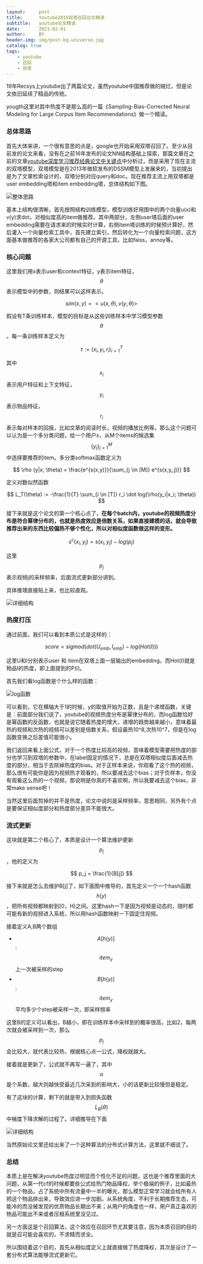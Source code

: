 ```yaml
---
layout:     post
title:      Youtube2019双塔召回论文精读
subtitle:   youtube论文精读
date:       2021-02-01
author:     BY
header-img: img/post-bg-universe.jpg
catalog: true
tags:
    - youtube
    - 召回
    - 双塔
---
```


19年Recsys上youtube出了两篇论文，虽然youtube中国推荐做的贼烂，但是论文依旧延续了精品的传统。

yougth这里对其中热度不是那么高的一篇《Sampling-Bias-Corrected Neural Modeling for Large Corpus Item Recommendations》做一个精读。

### 总体思路

首先大体来讲，一个很有意思的点是，google也开始采用双塔召回了。至少从目前发的论文来看，没有在之前16年发布的论文NN结构基础上探索，那篇文章在之前的文章[youtube深度学习推荐经典论文中关键点](http://yougth.top/2019/09/11/youtube%E6%8E%A8%E8%8D%90%E8%AE%BA%E6%96%87%E4%B8%AD%E7%9A%84%E5%85%B3%E9%94%AE%E7%82%B9/)中分析过，而是采用了现在主流的双塔模型，双塔模型是在2013年微软发布的DSSM模型上发展来的，当初提出是为了文章检索设计的，双塔分别对应query和doc。现在推荐主流上用双塔都是user embedding塔和item embedding塔，总体结构如下图。

![整体思路](http://yougth.top/img/dssm/dssm_1.jpg)

基本上结构很清晰，首先按照结构训练模型，模型训练好用图中的两个向量u(x)和v(y)求dot，对相似度高的item做推荐。其中两部分，左侧user塔后面的user embedding需要在请求来的时候实时计算，右侧item塔训练的时候预计算好，然后灌入一个向量检索工具中，首先建立索引，然后转化为一个向量检索问题，这方面基本做推荐的各家大公司都有自己的开源工具，比如faiss，annoy等。

### 核心问题

这里我们用x表示user和context特征，y表示item特征，$$\theta$$表示模型中的参数，则结果可以这样表示。

$$
sim(x,y) = <u(x,\theta), v(y,\theta)>
$$

假设有T条训练样本，模型的目标是从这些训练样本中学习模型参数$$\theta$$。每一条训练样本定义为

$$
\tau := {(x_i, y_i, r_i)}_{i=1}^T
$$

其中$$x_i$$表示用户特征和上下文特征，$$y_i$$表示物品特征，$$r_i$$表示每对样本的回报，比如文章的阅读时长，视频的播放比例等。那么这个问题可以认为是一个多分类问题，给一个用户x，从M个items的候选集$${\{y_j\}}_{j=1}^M$$中选择要推荐的item。多分类softmax函数定义为

$$
\rho (y|x; \theta) = \frac{e^{s(x,y)}}{\sum_{j \in [M]} e^{s(x,y_j)}}
$$

定义对数似然函数

$$
L_T(\theta) := -\frac{1}{T} \sum_{i \in [T]} r_i \dot log(\rho(y_i|x_i; \theta))
$$

接下来就是这个论文的第一个核心点了，**在每个batch内，youtube的视频热度分布是符合幂律分布的，也就是热度效应是倍数关系，如果直接建模的话，就会导致推荐出来的东西比较偏热不够个性化，所以对相似度函数做这样的变形。**

$$
s^c(x_i,y_j) = s(x_i, y_j) - log(p_j)
$$

这里$$p_j$$表示视频j的采样频率，后面流式更新部分讲到。

具体推理直接贴上来，也比较直观。

![详细结构](http://yougth.top/img/youtube/youtube_recsys_0.jpg)

### 热度打压

通过前面，我们可以看到本质公式是这样的：

$$
score = sigmod(dot(U_{emb},I_{emb}) - log(Hot(I)) )
$$

这里U和I分别表示user 和 item在双塔上面一层输出的embedding，而Hot(I)就是物品I的热度，即上面提到的P(i)。

首先我们看log函数是个什么样的函数：

![log函数](http://yougth.top/img/ml/recsys_0.png)

可以看到，它在横轴大于1的时候，y的取值开始为正数，且是个递增函数，关键是：前面部分我们说了，youtube的视频热度分布是幂律分布的，而log函数恰好是幂函数的反函数，也就是说它随着热度的增大，递增的趋势越来越小，意味着最热的视频和次热的视频可以差别是倍数关系，假设最热10^8,次热10^7，但是在log函数变换之后差值可能很小。

我们返回来看上面公式，对于一个热度比较高的视频，意味着模型需要把热度的部分也学习到双塔的参数中，在label固定的情况下，总是在双塔相似度后面减去热度的部分，相当于去除掉热度的bias。对于正样本来说，你观看了这个热的视频，那么很有可能你是因为视频热才观看的，所以要减去这个bias；对于负样本，你没有观看这么热的一个视频，那说明是你真的不喜欢啊，所以我要减去这个bias，非常make sense吧！

当然这里后面剪掉的并不是热度，论文中说的是采样频率，意思相同，另外有个点是要保证相似度部分和热度部分差异不能很大。

### 流式更新

这块就是第二个核心了，本质是设计一个算法维护更新$$p_j$$，他的定义为

$$
p_j = \frac{1}{B[j]}
$$

接下来就是怎么去维护B[j]了，如下面图中推导的，首先定义一个一个hash函数$$h(y)$$，把所有视频都映射到[0，H)之间。这里hash一下是因为视频是动态的，随时都可能有新的视频进入系统，所以用hash函数映射一下固定住视频。

接着定义A,B两个数组

 - $$A[h(y)]$$:$$item_y$$上一次被采样的step
 - $$B[h(y)]$$:$$item_y$$平均多少个step被采样一次，即采样频率

这里B的定义可以看出，B越小，即在训练样本中采样到的概率很高，比如2，每两次就会被采样到一次，那么$$p_j$$会比较大，就代表比较热，根据核心点一公式，降权就越大。

接着就是更新了，公式就不再写一遍了，其中$$\alpha$$是个系数，越大则越快受最近几次采到的影响大，小的话更新比较慢但是稳定。

有了这块的计算，剩下的就是带入到损失函数$$L_B(\theta)$$中梯度下降求解的过程了。详细推导在下面

![详细结构](http://yougth.top/img/youtube/youtube_recsys_1.jpg)

当然原始论文里还给出来了一个这种算法的分布式计算方法，这里就不细说了。

### 总结

本质上是在解决youtube热度过明显而个性化不足的问题，这也是个推荐里面的大问题，从第一代cf的时候都要些公式给热门物品降权，举个极端的例子，比如最热的一个物品，占了系统中所有流量中一半的曝光，那么模型正常学习就会给所有人把这个物品排出来，导致效应进一步加剧。从系统角度，不利于长期推荐生态，可能冷的而没被发现的优质物品长期出不来；从用户的角度也一样，用户真正喜欢的物品可能出不来或者压根系统里没见过。

另一方面这是个召回算法，这个效应在召回环节尤其要注意，因为本质召回的目的就是召可能会喜欢的，不求精而求全。

所以围绕着这个目的，首先从相似度定义上就直接做了热度降权，其次是设计了一套分布式算法能够流式更新它。

